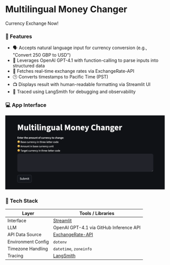 # Multilingual Money Changer 
Currency Exchange Now!

### 🌟 Features
- 🗣️ Accepts natural language input for currency conversion (e.g., "Convert 250 GBP to USD")
- 🧠 Leverages OpenAI GPT-4.1 with function-calling to parse inputs into structured data
- 🔁 Fetches real-time exchange rates via ExchangeRate-API
- 🕒 Converts timestamps to Pacific Time (PST)
- 📺 Displays result with human-readable formatting via Streamlit UI
- 🧪 Traced using LangSmith for debugging and observability

### 💻 App Interface
![alt text](image.png)

### 🧰 Tech Stack

| Layer              | Tools / Libraries                     |
|--------------------|----------------------------------------|
| Interface          | [Streamlit](https://streamlit.io)      |
| LLM                | OpenAI GPT-4.1 via GitHub Inference API |
| API Data Source    | [ExchangeRate-API](https://www.exchangerate-api.com/) |
| Environment Config | `dotenv`                               |
| Timezone Handling  | `datetime`, `zoneinfo`                 |
| Tracing            | [LangSmith](https://smith.langchain.com/) |
